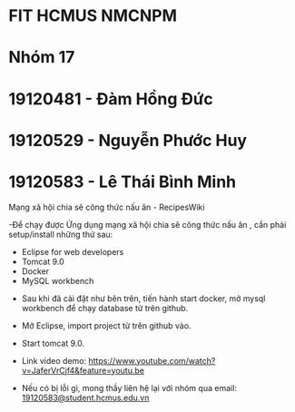 # FIT HCMUS NMCNPM
# Nhóm 17
# 19120481 - Đàm Hồng Đức
# 19120529 - Nguyễn Phước Huy
# 19120583 - Lê Thái Bình Minh
Mạng xã hội chia sẽ công thức nấu ăn - RecipesWiki

-Để chạy được Ứng dụng mạng xã hội chia sẽ công thức nấu ăn , cần phải setup/install những thứ sau:
+ Eclipse for web developers
+ Tomcat 9.0
+ Docker
+ MySQL workbench

- Sau khi đã cài đặt như bên trên, tiến hành start docker, mở mysql workbench để chạy database từ trên github.
- Mở Eclipse, import project từ trên github vào.
- Start tomcat 9.0.

- Link video demo: https://www.youtube.com/watch?v=JaferVrCjf4&feature=youtu.be
- Nếu có bị lỗi gì, mong thầy liên hệ lại với nhóm qua email: 19120583@student.hcmus.edu.vn
